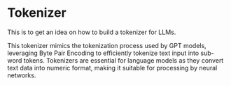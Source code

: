 # Tokenizer
This is to get an idea on how to build a tokenizer for LLMs.


This tokenizer mimics the tokenization process used by GPT models, leveraging Byte Pair Encoding to efficiently tokenize text input into sub-word tokens. Tokenizers are essential for language models as they convert text data into numeric format, making it suitable for processing by neural networks.
